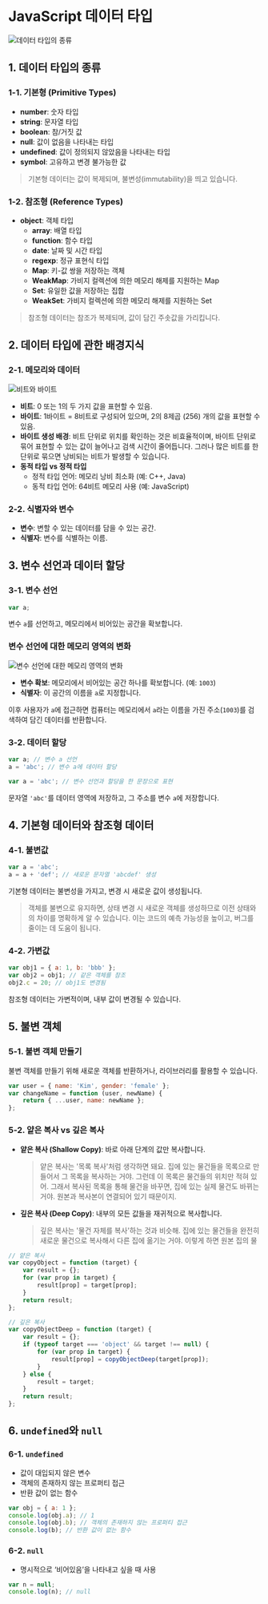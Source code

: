 # JavaScript 데이터 타입

![데이터 타입의 종류](https://github.com/user-attachments/assets/a7aaad18-e8c0-451f-b31a-3728fad85770)

## 1. 데이터 타입의 종류

### 1-1. 기본형 (Primitive Types)

-   **number**: 숫자 타입
-   **string**: 문자열 타입
-   **boolean**: 참/거짓 값
-   **null**: 값이 없음을 나타내는 타입
-   **undefined**: 값이 정의되지 않았음을 나타내는 타입
-   **symbol**: 고유하고 변경 불가능한 값

> 기본형 데이터는 값이 복제되며, 불변성(immutability)을 띄고 있습니다.

### 1-2. 참조형 (Reference Types)

-   **object**: 객체 타입
    -   **array**: 배열 타입
    -   **function**: 함수 타입
    -   **date**: 날짜 및 시간 타입
    -   **regexp**: 정규 표현식 타입
    -   **Map**: 키-값 쌍을 저장하는 객체
    -   **WeakMap**: 가비지 컬렉션에 의한 메모리 해제를 지원하는 Map
    -   **Set**: 유일한 값을 저장하는 집합
    -   **WeakSet**: 가비지 컬렉션에 의한 메모리 해제를 지원하는 Set

> 참조형 데이터는 참조가 복제되며, 값이 담긴 주솟값을 가리킵니다.

## 2. 데이터 타입에 관한 배경지식

### 2-1. 메모리와 데이터

![비트와 바이트](https://github.com/user-attachments/assets/7e74989c-b1de-4fcd-aefb-dba95087ea48)

-   **비트**: 0 또는 1의 두 가지 값을 표현할 수 있음.
-   **바이트**: 1바이트 = 8비트로 구성되어 있으며, 2의 8제곱 (256) 개의 값을 표현할 수 있음.
-   **바이트 생성 배경**: 비트 단위로 위치를 확인하는 것은 비효율적이며, 바이트 단위로 묶어 표현할 수 있는 값이 늘어나고 검색 시간이 줄어듭니다. 그러나 많은 비트를 한 단위로 묶으면 낭비되는 비트가 발생할 수 있습니다.
-   **동적 타입 vs 정적 타입**
    -   정적 타입 언어: 메모리 낭비 최소화 (예: C++, Java)
    -   동적 타입 언어: 64비트 메모리 사용 (예: JavaScript)

### 2-2. 식별자와 변수

-   **변수**: 변할 수 있는 데이터를 담을 수 있는 공간.
-   **식별자**: 변수를 식별하는 이름.

## 3. 변수 선언과 데이터 할당

### 3-1. 변수 선언

```javascript
var a;
```

변수 `a`를 선언하고, 메모리에서 비어있는 공간을 확보합니다.

### 변수 선언에 대한 메모리 영역의 변화

![변수 선언에 대한 메모리 영역의 변화](https://github.com/user-attachments/assets/2f36e7ab-4737-4886-bb5d-573e331ce89d)

-   **변수 확보**: 메모리에서 비어있는 공간 하나를 확보합니다. (예: `1003`)
-   **식별자**: 이 공간의 이름을 `a`로 지정합니다.

이후 사용자가 `a`에 접근하면 컴퓨터는 메모리에서 `a`라는 이름을 가진 주소(`1003`)를 검색하여 담긴 데이터를 반환합니다.

### 3-2. 데이터 할당

```javascript
var a; // 변수 a 선언
a = 'abc'; // 변수 a에 데이터 할당

var a = 'abc'; // 변수 선언과 할당을 한 문장으로 표현
```

문자열 `'abc'`를 데이터 영역에 저장하고, 그 주소를 변수 `a`에 저장합니다.

## 4. 기본형 데이터와 참조형 데이터

### 4-1. 불변값

```javascript
var a = 'abc';
a = a + 'def'; // 새로운 문자열 'abcdef' 생성
```

기본형 데이터는 불변성을 가지고, 변경 시 새로운 값이 생성됩니다.

> 객체를 불변으로 유지하면, 상태 변경 시 새로운 객체를 생성하므로 이전 상태와의 차이를 명확하게 알 수 있습니다. 이는 코드의 예측 가능성을 높이고, 버그를 줄이는 데 도움이 됩니다.

### 4-2. 가변값

```javascript
var obj1 = { a: 1, b: 'bbb' };
var obj2 = obj1; // 같은 객체를 참조
obj2.c = 20; // obj1도 변경됨
```

참조형 데이터는 가변적이며, 내부 값이 변경될 수 있습니다.

## 5. 불변 객체

### 5-1. 불변 객체 만들기

불변 객체를 만들기 위해 새로운 객체를 반환하거나, 라이브러리를 활용할 수 있습니다.

```javascript
var user = { name: 'Kim', gender: 'female' };
var changeName = function (user, newName) {
    return { ...user, name: newName };
};
```

### 5-2. 얕은 복사 vs 깊은 복사

-   **얕은 복사 (Shallow Copy)**: 바로 아래 단계의 값만 복사합니다.

    > 얕은 복사는 '목록 복사'처럼 생각하면 돼요. 집에 있는 물건들을 목록으로 만들어서 그 목록을 복사하는 거야. 그런데 이 목록은 물건들의 위치만 적혀 있어. 그래서 복사된 목록을 통해 물건을 바꾸면, 집에 있는 실제 물건도 바뀌는 거야. 원본과 복사본이 연결되어 있기 때문이지.

-   **깊은 복사 (Deep Copy)**: 내부의 모든 값들을 재귀적으로 복사합니다.
    > 깊은 복사는 '물건 자체를 복사'하는 것과 비슷해. 집에 있는 물건들을 완전히 새로운 물건으로 복사해서 다른 집에 옮기는 거야. 이렇게 하면 원본 집의 물

```javascript
// 얕은 복사
var copyObject = function (target) {
    var result = {};
    for (var prop in target) {
        result[prop] = target[prop];
    }
    return result;
};

// 깊은 복사
var copyObjectDeep = function (target) {
    var result = {};
    if (typeof target === 'object' && target !== null) {
        for (var prop in target) {
            result[prop] = copyObjectDeep(target[prop]);
        }
    } else {
        result = target;
    }
    return result;
};
```

## 6. `undefined`와 `null`

### 6-1. `undefined`

-   값이 대입되지 않은 변수
-   객체의 존재하지 않는 프로퍼티 접근
-   반환 값이 없는 함수

```javascript
var obj = { a: 1 };
console.log(obj.a); // 1
console.log(obj.b); // 객체의 존재하지 않는 프로퍼티 접근
console.log(b); // 반환 값이 없는 함수
```

### 6-2. `null`

-   명시적으로 ‘비어있음’을 나타내고 싶을 때 사용

```javascript
var n = null;
console.log(n); // null
```
